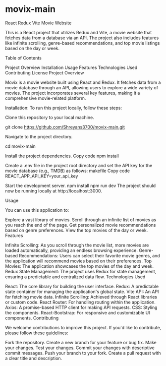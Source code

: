 # movix-main
React Redux Vite Movie Website

This is a React project that utilizes Redux and Vite, a movie website that fetches data from a database via an API. The project also includes features like infinite scrolling, genre-based recommendations, and top movie listings based on the day or week.

Table of Contents

Project Overview
Installation
Usage
Features
Technologies Used
Contributing
License
Project Overview

Movix is a movie website built using React and Redux. It fetches data from a movie database through an API, allowing users to explore a wide variety of movies. The project incorporates several key features, making it a comprehensive movie-related platform.

Installation:
To run this project locally, follow these steps:

Clone this repository to your local machine.

git clone https://github.com/Shreyans3700/movix-main.git

Navigate to the project directory.

cd movix-main

Install the project dependencies.
Copy code
npm install

Create a .env file in the project root directory and set the API key for the movie database (e.g., TMDB) as follows:
makefile
Copy code
REACT_APP_API_KEY=your_api_key

Start the development server.
npm install
npm run dev
The project should now be running locally at http://localhost:3000.

Usage

You can use this application to:

Explore a vast library of movies.
Scroll through an infinite list of movies as you reach the end of the page.
Get personalized movie recommendations based on genre preferences.
View the top movies of the day or week.
Features

Infinite Scrolling: As you scroll through the movie list, more movies are loaded automatically, providing an endless browsing experience.
Genre-based Recommendations: Users can select their favorite movie genres, and the application will recommend movies based on their preferences.
Top Movies: The application showcases the top movies of the day and week.
Redux State Management: The project uses Redux for state management, ensuring a predictable and centralized data flow.
Technologies Used

React: The core library for building the user interface.
Redux: A predictable state container for managing the application's global state.
Vite API: An API for fetching movie data.
Infinite Scrolling: Achieved through React libraries or custom code.
React Router: For handling routing within the application.
Axios: A promise-based HTTP client for making API requests.
CSS: Styling the components.
React-Bootstrap: For responsive and customizable UI components.
Contributing

We welcome contributions to improve this project. If you'd like to contribute, please follow these guidelines:

Fork the repository.
Create a new branch for your feature or bug fix.
Make your changes.
Test your changes.
Commit your changes with descriptive commit messages.
Push your branch to your fork.
Create a pull request with a clear title and description.
